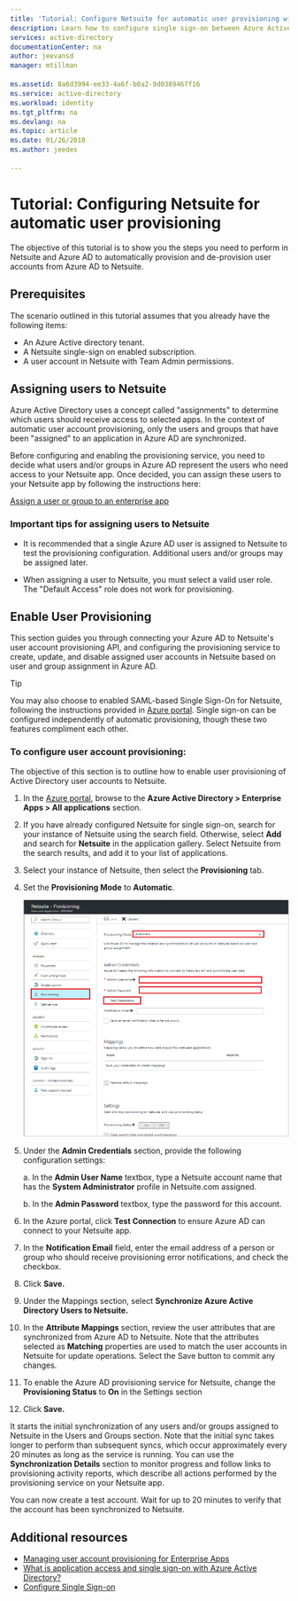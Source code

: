 ```yaml
---
title: 'Tutorial: Configure Netsuite for automatic user provisioning with Azure Active Directory | Microsoft Docs'
description: Learn how to configure single sign-on between Azure Active Directory and Netsuite.
services: active-directory
documentationCenter: na
author: jeevansd
manager: mtillman

ms.assetid: 8a6d3994-ee33-4a6f-b0a2-9d0389467f16
ms.service: active-directory
ms.workload: identity
ms.tgt_pltfrm: na
ms.devlang: na
ms.topic: article
ms.date: 01/26/2018
ms.author: jeedes

---
```

# Tutorial: Configuring Netsuite for automatic user provisioning

The objective of this tutorial is to show you the steps you need to perform in Netsuite and Azure AD to automatically provision and de-provision user accounts from Azure AD to Netsuite.

## Prerequisites

The scenario outlined in this tutorial assumes that you already have the following items:

*   An Azure Active directory tenant.
*   A Netsuite single-sign on enabled subscription.
*   A user account in Netsuite with Team Admin permissions.

## Assigning users to Netsuite

Azure Active Directory uses a concept called "assignments" to determine which users should receive access to selected apps. In the context of automatic user account provisioning, only the users and groups that have been "assigned" to an application in Azure AD are synchronized.

Before configuring and enabling the provisioning service, you need to decide what users and/or groups in Azure AD represent the users who need access to your Netsuite app. Once decided, you can assign these users to your Netsuite app by following the instructions here:

[Assign a user or group to an enterprise app](https://docs.microsoft.com/azure/active-directory/active-directory-coreapps-assign-user-azure-portal)

### Important tips for assigning users to Netsuite

*   It is recommended that a single Azure AD user is assigned to Netsuite to test the provisioning configuration. Additional users and/or groups may be assigned later.

*   When assigning a user to Netsuite, you must select a valid user role. The "Default Access" role does not work for provisioning.

## Enable User Provisioning

This section guides you through connecting your Azure AD to Netsuite's user account provisioning API, and configuring the provisioning service to create, update, and disable assigned user accounts in Netsuite based on user and group assignment in Azure AD.

> [!TIP] 
> You may also choose to enabled SAML-based Single Sign-On for Netsuite, following the instructions provided in [Azure portal](https://portal.azure.com). Single sign-on can be configured independently of automatic provisioning, though these two features compliment each other.

### To configure user account provisioning:

The objective of this section is to outline how to enable user provisioning of Active Directory user accounts to Netsuite.

1. In the [Azure portal](https://portal.azure.com), browse to the **Azure Active Directory > Enterprise Apps > All applications** section.

2. If you have already configured Netsuite for single sign-on, search for your instance of Netsuite using the search field. Otherwise, select **Add** and search for **Netsuite** in the application gallery. Select Netsuite from the search results, and add it to your list of applications.

3. Select your instance of Netsuite, then select the **Provisioning** tab.

4. Set the **Provisioning Mode** to **Automatic**. 

    ![provisioning](./media/active-directory-saas-netsuite-provisioning-tutorial/provisioning.png)

5. Under the **Admin Credentials** section, provide the following configuration settings:
   
    a. In the **Admin User Name** textbox, type a Netsuite account name that has the **System Administrator** profile in Netsuite.com assigned.
   
    b. In the **Admin Password** textbox, type the password for this account.
      
6. In the Azure portal, click **Test Connection** to ensure Azure AD can connect to your Netsuite app.

7. In the **Notification Email** field, enter the email address of a person or group who should receive provisioning error notifications, and check the checkbox.

8. Click **Save.**

9. Under the Mappings section, select **Synchronize Azure Active Directory Users to Netsuite.**

10. In the **Attribute Mappings** section, review the user attributes that are synchronized from Azure AD to Netsuite. Note that the attributes selected as **Matching** properties are used to match the user accounts in Netsuite for update operations. Select the Save button to commit any changes.

11. To enable the Azure AD provisioning service for Netsuite, change the **Provisioning Status** to **On** in the Settings section

12. Click **Save.**

It starts the initial synchronization of any users and/or groups assigned to Netsuite in the Users and Groups section. Note that the initial sync takes longer to perform than subsequent syncs, which occur approximately every 20 minutes as long as the service is running. You can use the **Synchronization Details** section to monitor progress and follow links to provisioning activity reports, which describe all actions performed by the provisioning service on your Netsuite app.

You can now create a test account. Wait for up to 20 minutes to verify that the account has been synchronized to Netsuite.

## Additional resources

* [Managing user account provisioning for Enterprise Apps](active-directory-saas-tutorial-list.md)
* [What is application access and single sign-on with Azure Active Directory?](active-directory-appssoaccess-whatis.md)
* [Configure Single Sign-on](active-directory-saas-netsuite-tutorial.md)